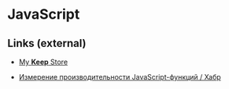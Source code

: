 JavaScript
==========

Links (external)
-----

* [My **Keep** Store](https://keep.google.com/u/0/#label/js)

- [Измерение производительности JavaScript-функций / Хабр](https://m.habr.com/ru/company/ruvds/blog/495894/)
